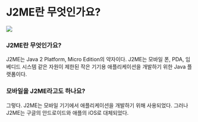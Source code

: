 # J2ME란 무엇인가요?

![](https://velog.velcdn.com/images/chrios99/post/29fad706-ae7c-41f6-91fe-abb2bff285ec/image.png)
### J2ME란 무엇인가요?

J2ME는 Java 2 Platform, Micro Edition의 약자이다. 
J2ME는 모바일 폰, PDA, 임베디드 시스템 같은 자원이 제한된 작은 기기용 애플리케이션을 개발하기 위한 Java 플랫폼이다.

### 모바일을 J2ME라고도 하나요?
그렇다. 
J2ME는 모바일 기기에서 애플리케이션을 개발하기 위해 사용되었다. 
그러나 J2ME는 구글의 안드로이드와 애플의 iOS로 대체되었다.
